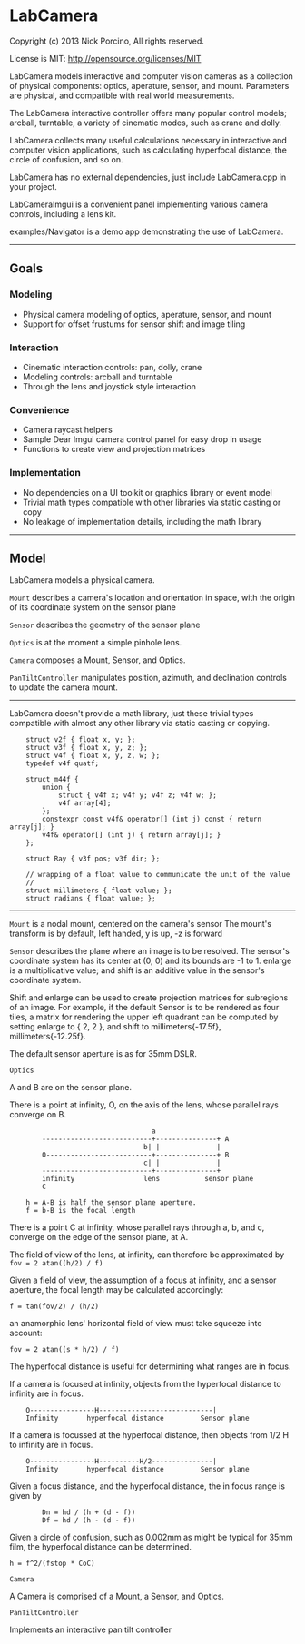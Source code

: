 # LabCamera

Copyright (c) 2013 Nick Porcino, All rights reserved.

License is MIT: http://opensource.org/licenses/MIT

LabCamera models interactive and computer vision cameras as a collection of
physical components: optics, aperature, sensor, and mount. Parameters are
physical, and compatible with real world measurements.

The LabCamera interactive controller offers many popular control models;
arcball, turntable, a variety of cinematic modes, such as crane and dolly.

LabCamera collects many useful calculations necessary in interactive and
computer vision applications, such as calculating hyperfocal distance, the
circle of confusion, and so on.

LabCamera has no external dependencies, just include LabCamera.cpp in your
project.

LabCameraImgui is a convenient panel implementing various camera controls,
including a lens kit.

examples/Navigator is a demo app demonstrating the use of LabCamera.

_________

## Goals

### Modeling

- Physical camera modeling of optics, aperature, sensor, and mount
- Support for offset frustums for sensor shift and image tiling

### Interaction

- Cinematic interaction controls: pan, dolly, crane
- Modeling controls: arcball and turntable
- Through the lens and joystick style interaction

### Convenience

- Camera raycast helpers
- Sample Dear Imgui camera control panel for easy drop in usage
- Functions to create view and projection matrices

### Implementation

- No dependencies on a UI toolkit or graphics library or event model
- Trivial math types compatible with other libraries via static casting or copy
- No leakage of implementation details, including the math library

_________

## Model


LabCamera models a physical camera.

```Mount``` describes a camera's location and orientation in space, with the
origin of its coordinate system on the sensor plane

```Sensor``` describes the geometry of the sensor plane

```Optics``` is at the moment a simple pinhole lens.

```Camera``` composes a Mount, Sensor, and Optics.

```PanTiltController``` manipulates position, azimuth, and declination controls
to update the camera mount.

________________________________________________________________________________


LabCamera doesn't provide a math library, just these trivial types compatible
with almost any other library via static casting or copying.

```
    struct v2f { float x, y; };
    struct v3f { float x, y, z; };
    struct v4f { float x, y, z, w; };
    typedef v4f quatf;

    struct m44f {
        union {
            struct { v4f x; v4f y; v4f z; v4f w; };
            v4f array[4];
        };
        constexpr const v4f& operator[] (int j) const { return array[j]; }
        v4f& operator[] (int j) { return array[j]; }
    };

    struct Ray { v3f pos; v3f dir; };

    // wrapping of a float value to communicate the unit of the value
    //
    struct millimeters { float value; };
    struct radians { float value; };
```

________________________________________________________________________________

```Mount``` is a nodal mount, centered on the camera's sensor
The mount's transform is by default, left handed, y is up, -z is forward

```Sensor``` describes the plane where an image is to be resolved.
The sensor's coordinate system has its center at (0, 0) and
its bounds are -1 to 1.
enlarge is a multiplicative value; and shift is an additive value
in the sensor's coordinate system.

Shift and enlarge can be used to create projection matrices for
subregions of an image. For example, if the default Sensor is to be
rendered as four tiles, a matrix for rendering the upper left quadrant
can be computed by setting enlarge to { 2, 2 }, and
shift to millimeters{-17.5f}, millimeters{-12.25f}.

The default sensor aperture is as for 35mm DSLR.

````Optics````

 A and B are on the sensor plane.

There is a point at infinity, O, on the axis of the lens, whose parallel rays
    converge on B.
````
                                   a
        ---------------------------+---------------+ A
                                 b| |              |
        O--------------------------+---------------+ B
                                 c| |              |
        ---------------------------+---------------+
        infinity                 lens           sensor plane
        C

    h = A-B is half the sensor plane aperture.
    f = b-B is the focal length
````

There is a point C at infinity, whose parallel rays through a, b, and c,
converge on the edge of the sensor plane, at A.

The field of view of the lens, at infinity, can therefore be approximated by
````fov = 2 atan((h/2) / f)````

Given a field of view, the assumption of a focus at infinity, and a sensor
aperture, the focal length may be calculated accordingly:

````f = tan(fov/2) / (h/2)````

an anamorphic lens' horizontal field of view must take squeeze into account:

````fov = 2 atan((s * h/2) / f)````

The hyperfocal distance is useful for determining what ranges are in focus.

If a camera is focused at infinity, objects from the hyperfocal distance to
infinity are in focus.

````
    O----------------H----------------------------|
    Infinity       hyperfocal distance         Sensor plane
````

If a camera is focussed at the hyperfocal distance, then objects from 1/2 H to
infinity are in focus.

````
    O----------------H----------H/2---------------|
    Infinity       hyperfocal distance         Sensor plane
````

Given a focus distance, and the hyperfocal distance, the in focus range is
given by

````
        Dn = hd / (h + (d - f))
        Df = hd / (h - (d - f))
````

Given a circle of confusion, such as 0.002mm as might be typical for 35mm film,
the hyperfocal distance can be determined.

```h = f^2/(fstop * CoC)```

````Camera````

 A Camera is comprised of a Mount, a Sensor, and Optics.

````PanTiltController````

Implements an interactive pan tilt controller
